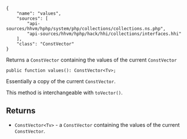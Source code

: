 ``` yamlmeta
{
    "name": "values",
    "sources": [
        "api-sources/hhvm/hphp/system/php/collections/collections.ns.php",
        "api-sources/hhvm/hphp/hack/hhi/collections/interfaces.hhi"
    ],
    "class": "ConstVector"
}
```




Returns a ` ConstVector ` containing the values of the current
`` ConstVector ``




``` Hack
public function values(): ConstVector<Tv>;
```




Essentially a copy of the current ` ConstVector `.




This method is interchangeable with ` toVector() `.




## Returns




+ ` ConstVector<Tv> ` - a `` ConstVector `` containing the values of the current
  ``` ConstVector ```.
<!-- HHAPIDOC -->
